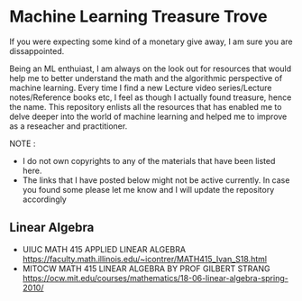 # Machine Learning Treasure Trove

If you were expecting some kind of a monetary give away, I am sure you are dissappointed.

Being an ML enthuiast, I am always on the look out for resources that would help me to better understand the math and the algorithmic perspective of machine learning. Every time I find a new Lecture video series/Lecture notes/Reference books etc, I feel as though I actually found treasure, hence the name. This repository enlists all the resources that has enabled me to delve deeper into the world of machine learning and helped me to improve as a reseacher and practitioner.

NOTE : 
- I do not own copyrights to any of the materials that have been listed here. 
- The links that I have posted below might not be active currently. In case you found some please let me know and I will update the repository accordingly

## Linear Algebra

- UIUC MATH 415 APPLIED LINEAR ALGEBRA https://faculty.math.illinois.edu/~icontrer/MATH415_Ivan_S18.html
- MITOCW MATH 415 LINEAR ALGEBRA BY PROF GILBERT STRANG https://ocw.mit.edu/courses/mathematics/18-06-linear-algebra-spring-2010/

